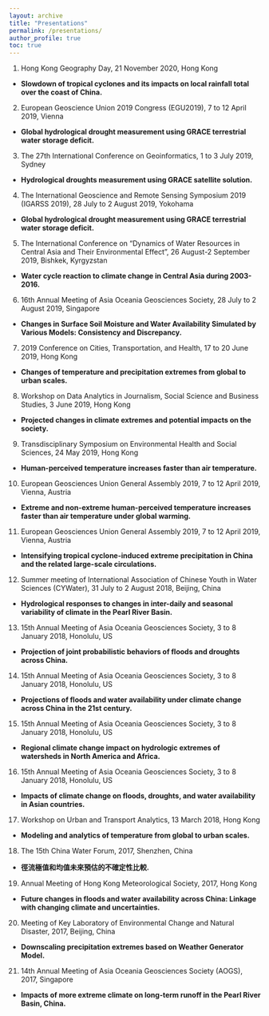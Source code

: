 ```yaml
---
layout: archive
title: "Presentations"
permalink: /presentations/
author_profile: true
toc: true
---
```


1. Hong Kong Geography Day, 21 November 2020, Hong Kong
* **Slowdown of tropical cyclones and its impacts on local rainfall total over the coast of China.**

2. European Geoscience Union 2019 Congress (EGU2019), 7 to 12 April 2019, Vienna
* **Global hydrological drought measurement using GRACE terrestrial water storage deficit.**

3. The 27th International Conference on Geoinformatics, 1 to 3 July 2019, Sydney
* **Hydrological droughts measurement using GRACE satellite solution.**

4. The International Geoscience and Remote Sensing Symposium 2019 (IGARSS 2019), 28 July to 2 August 2019, Yokohama
* **Global hydrological drought measurement using GRACE terrestrial water storage deficit.**

5. The International Conference on “Dynamics of Water Resources in Central Asia and Their Environmental Effect”, 26 August-2 September 2019, Bishkek, Kyrgyzstan
* **Water cycle reaction to climate change in Central Asia during 2003-2016.**

6. 16th Annual Meeting of Asia Oceania Geosciences Society, 28 July to 2 August 2019, Singapore
* **Changes in Surface Soil Moisture and Water Availability Simulated by Various Models: Consistency and Discrepancy.**

7. 2019 Conference on Cities, Transportation, and Health, 17 to 20 June 2019, Hong Kong
* **Changes of temperature and precipitation extremes from global to urban scales.**

8. Workshop on Data Analytics in Journalism, Social Science and Business Studies, 3 June 2019, Hong Kong
* **Projected changes in climate extremes and potential impacts on the society.**

9. Transdisciplinary Symposium on Environmental Health and Social Sciences, 24 May 2019, Hong Kong
* **Human-perceived temperature increases faster than air temperature.**

10. European Geosciences Union General Assembly 2019, 7 to 12 April 2019, Vienna, Austria
* **Extreme and non-extreme human-perceived temperature increases faster than air temperature under global warming.**

11. European Geosciences Union General Assembly 2019, 7 to 12 April 2019, Vienna, Austria
* **Intensifying tropical cyclone-induced extreme precipitation in China and the related large-scale circulations.**

12. Summer meeting of International Association of Chinese Youth in Water Sciences (CYWater), 31 July to 2 August 2018, Beijing, China
* **Hydrological responses to changes in inter-daily and seasonal variability of climate in the Pearl River Basin.**

13. 15th Annual Meeting of Asia Oceania Geosciences Society, 3 to 8 January 2018, Honolulu, US
* **Projection of joint probabilistic behaviors of floods and droughts across China.**

14. 15th Annual Meeting of Asia Oceania Geosciences Society, 3 to 8 January 2018, Honolulu, US
* **Projections of floods and water availability under climate change across China in the 21st century.**

15. 15th Annual Meeting of Asia Oceania Geosciences Society, 3 to 8 January 2018, Honolulu, US
* **Regional climate change impact on hydrologic extremes of watersheds in North America and Africa.**

16. 15th Annual Meeting of Asia Oceania Geosciences Society, 3 to 8 January 2018, Honolulu, US
* **Impacts of climate change on floods, droughts, and water availability in Asian countries.**

17. Workshop on Urban and Transport Analytics, 13 March 2018, Hong Kong
* **Modeling and analytics of temperature from global to urban scales.**

18. The 15th China Water Forum, 2017, Shenzhen, China
* **徑流極值和均值未來預估的不確定性比較.**

19. Annual Meeting of Hong Kong Meteorological Society, 2017, Hong Kong
* **Future changes in floods and water availability across China: Linkage with changing climate and uncertainties.**

20. Meeting of Key Laboratory of Environmental Change and Natural Disaster, 2017, Beijing, China
* **Downscaling precipitation extremes based on Weather Generator Model.**

21. 14th Annual Meeting of Asia Oceania Geosciences Society (AOGS), 2017, Singapore
* **Impacts of more extreme climate on long-term runoff in the Pearl River Basin, China.**
